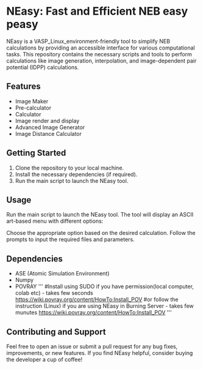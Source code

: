 # NEasy: Fast and Efficient NEB easy peasy

NEasy is a VASP_Linux_environment-friendly tool to simplify NEB calculations by providing an accessible interface for various computational tasks. This repository contains the necessary scripts and tools to perform calculations like image generation, interpolation, and image-dependent pair potential (IDPP) calculations.

## Features

- Image Maker
- Pre-calculator
- Calculator
- Image render and display
- Advanced Image Generator
- Image Distance Calculator

## Getting Started

1. Clone the repository to your local machine.
2. Install the necessary dependencies (if required).
3. Run the main script to launch the NEasy tool.

## Usage

Run the main script to launch the NEasy tool. The tool will display an ASCII art-based menu with different options:

Choose the appropriate option based on the desired calculation. Follow the prompts to input the required files and parameters.

## Dependencies

- ASE (Atomic Simulation Environment)
- Numpy
- POVRAY
'''
#Install using SUDO if you have permission(local computer, colab etc) - takes few seconds
https://wiki.povray.org/content/HowTo:Install_POV
#or follow the instruction (Linux) if you are using NEasy in Burning Server - takes few munutes
https://wiki.povray.org/content/HowTo:Install_POV
'''

## Contributing and Support

Feel free to open an issue or submit a pull request for any bug fixes, improvements, or new features.
If you find NEasy helpful, consider buying the developer a cup of coffee!


